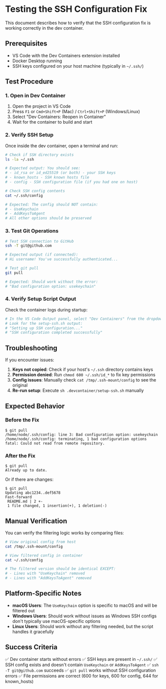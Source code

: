 # Testing the SSH Configuration Fix

This document describes how to verify that the SSH configuration fix is working correctly in the dev container.

## Prerequisites

- VS Code with the Dev Containers extension installed
- Docker Desktop running
- SSH keys configured on your host machine (typically in `~/.ssh/`)

## Test Procedure

### 1. Open in Dev Container

1. Open the project in VS Code
2. Press `F1` or `Cmd+Shift+P` (Mac) / `Ctrl+Shift+P` (Windows/Linux)
3. Select "Dev Containers: Reopen in Container"
4. Wait for the container to build and start

### 2. Verify SSH Setup

Once inside the dev container, open a terminal and run:

```bash
# Check if SSH directory exists
ls -la ~/.ssh

# Expected output: You should see:
# - id_rsa or id_ed25519 (or both) - your SSH keys
# - known_hosts - SSH known hosts file
# - config - SSH configuration file (if you had one on host)

# Check SSH config contents
cat ~/.ssh/config

# Expected: The config should NOT contain:
# - UseKeychain
# - AddKeysToAgent
# All other options should be preserved
```

### 3. Test Git Operations

```bash
# Test SSH connection to GitHub
ssh -T git@github.com

# Expected output (if connected):
# Hi username! You've successfully authenticated...

# Test git pull
git pull

# Expected: Should work without the error:
# "Bad configuration option: usekeychain"
```

### 4. Verify Setup Script Output

Check the container logs during startup:

```bash
# In the VS Code Output panel, select "Dev Containers" from the dropdown
# Look for the setup-ssh.sh output:
# "Setting up SSH configuration..."
# "SSH configuration completed successfully"
```

## Troubleshooting

If you encounter issues:

1. **Keys not copied**: Check if your host's `~/.ssh` directory contains keys
2. **Permission denied**: Run `chmod 600 ~/.ssh/id_*` to fix key permissions
3. **Config issues**: Manually check `cat /tmp/.ssh-mount/config` to see the original
4. **Re-run setup**: Execute `sh .devcontainer/setup-ssh.sh` manually

## Expected Behavior

### Before the Fix

```
$ git pull
/home/node/.ssh/config: line 3: Bad configuration option: usekeychain
/home/node/.ssh/config: terminating, 1 bad configuration options
fatal: Could not read from remote repository.
```

### After the Fix

```
$ git pull
Already up to date.
```

Or if there are changes:

```
$ git pull
Updating abc1234..def5678
Fast-forward
 README.md | 2 +-
 1 file changed, 1 insertion(+), 1 deletion(-)
```

## Manual Verification

You can verify the filtering logic works by comparing files:

```bash
# View original config from host
cat /tmp/.ssh-mount/config

# View filtered config in container
cat ~/.ssh/config

# The filtered version should be identical EXCEPT:
# - Lines with "UseKeychain" removed
# - Lines with "AddKeysToAgent" removed
```

## Platform-Specific Notes

- **macOS Users**: The `UseKeychain` option is specific to macOS and will be filtered out
- **Windows Users**: Should work without issues as Windows SSH configs don't typically use macOS-specific options
- **Linux Users**: Should work without any filtering needed, but the script handles it gracefully

## Success Criteria

✅ Dev container starts without errors
✅ SSH keys are present in `~/.ssh/`
✅ SSH config exists and doesn't contain `UseKeychain` or `AddKeysToAgent`
✅ `ssh -T git@github.com` succeeds
✅ `git pull` works without SSH configuration errors
✅ File permissions are correct (600 for keys, 600 for config, 644 for known_hosts)
